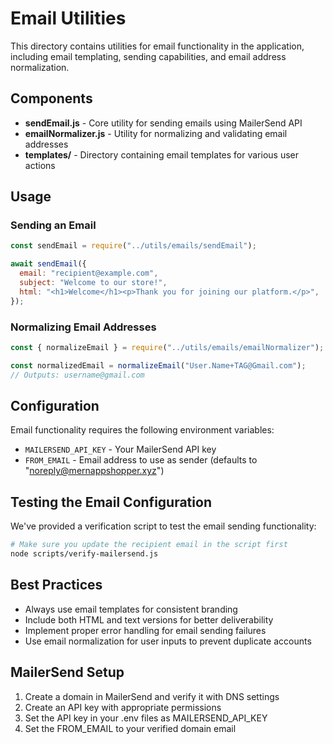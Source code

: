 # Email Utilities

This directory contains utilities for email functionality in the application, including email templating, sending capabilities, and email address normalization.

## Components

- **sendEmail.js** - Core utility for sending emails using MailerSend API
- **emailNormalizer.js** - Utility for normalizing and validating email addresses
- **templates/** - Directory containing email templates for various user actions

## Usage

### Sending an Email

```javascript
const sendEmail = require("../utils/emails/sendEmail");

await sendEmail({
  email: "recipient@example.com",
  subject: "Welcome to our store!",
  html: "<h1>Welcome</h1><p>Thank you for joining our platform.</p>",
});
```

### Normalizing Email Addresses

```javascript
const { normalizeEmail } = require("../utils/emails/emailNormalizer");

const normalizedEmail = normalizeEmail("User.Name+TAG@Gmail.com");
// Outputs: username@gmail.com
```

## Configuration

Email functionality requires the following environment variables:

- `MAILERSEND_API_KEY` - Your MailerSend API key
- `FROM_EMAIL` - Email address to use as sender (defaults to "noreply@mernappshopper.xyz")

## Testing the Email Configuration

We've provided a verification script to test the email sending functionality:

```bash
# Make sure you update the recipient email in the script first
node scripts/verify-mailersend.js
```

## Best Practices

- Always use email templates for consistent branding
- Include both HTML and text versions for better deliverability
- Implement proper error handling for email sending failures
- Use email normalization for user inputs to prevent duplicate accounts

## MailerSend Setup

1. Create a domain in MailerSend and verify it with DNS settings
2. Create an API key with appropriate permissions
3. Set the API key in your .env files as MAILERSEND_API_KEY
4. Set the FROM_EMAIL to your verified domain email
